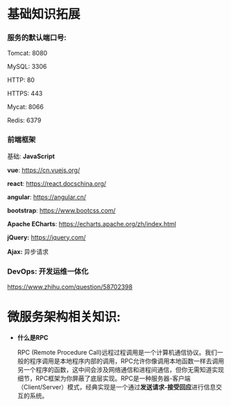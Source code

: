 # 基础知识拓展

### 服务的默认端口号:

Tomcat: 		8080

MySQL: 		 3306

HTTP:		     80

HTTPS: 		  443

Mycat:			8066

Redis:			 6379





### 前端框架

基础: **JavaScript**

**vue**:  https://cn.vuejs.org/

**react**: https://react.docschina.org/

**angular**: https://angular.cn/

**bootstrap**: https://www.bootcss.com/



**Apache ECharts**: https://echarts.apache.org/zh/index.html

**jQuery:**  https://jquery.com/

**Ajax:**  异步请求



### DevOps: 开发运维一体化

https://www.zhihu.com/question/58702398









# 微服务架构相关知识:

* **什么是RPC**

  RPC (Remote Procedure Call)远程过程调用是一个计算机通信协议。我们一般的程序调用是本地程序内部的调用，RPC允许你像调用本地函数一样去调用另一个程序的函数，这中间会涉及网络通信和进程间通信，但你无需知道实现细节，RPC框架为你屏蔽了底层实现。RPC是一种服务器-客户端（Client/Server）模式，经典实现是一个通过**发送请求-接受回应**进行信息交互的系统。

